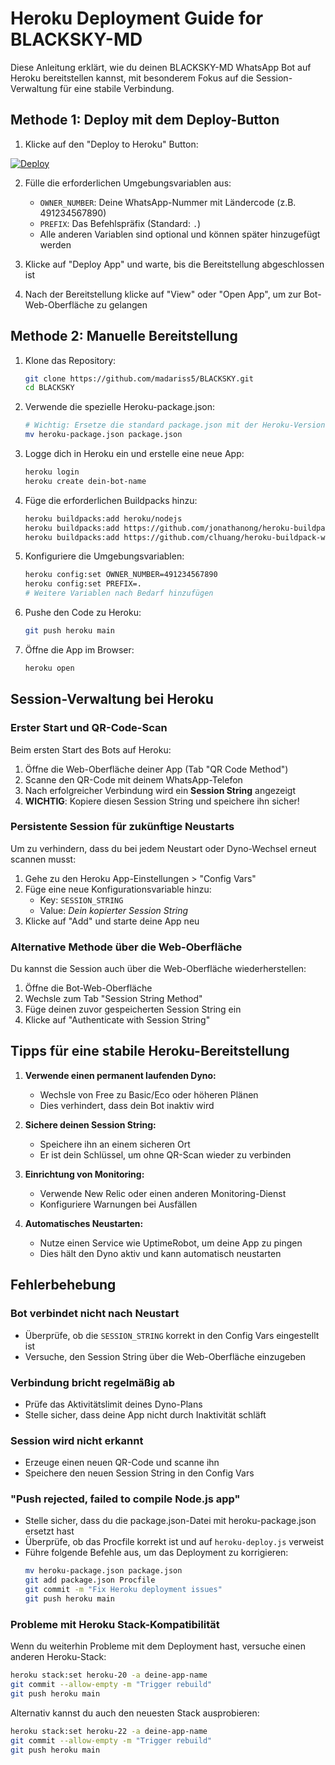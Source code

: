 # Heroku Deployment Guide for BLACKSKY-MD

Diese Anleitung erklärt, wie du deinen BLACKSKY-MD WhatsApp Bot auf Heroku bereitstellen kannst, mit besonderem Fokus auf die Session-Verwaltung für eine stabile Verbindung.

## Methode 1: Deploy mit dem Deploy-Button

1. Klicke auf den "Deploy to Heroku" Button:

[![Deploy](https://www.herokucdn.com/deploy/button.svg)](https://heroku.com/deploy?template=https://github.com/madariss5/BLACKSKY)

2. Fülle die erforderlichen Umgebungsvariablen aus:
   - `OWNER_NUMBER`: Deine WhatsApp-Nummer mit Ländercode (z.B. 491234567890)
   - `PREFIX`: Das Befehlspräfix (Standard: `.`)
   - Alle anderen Variablen sind optional und können später hinzugefügt werden

3. Klicke auf "Deploy App" und warte, bis die Bereitstellung abgeschlossen ist

4. Nach der Bereitstellung klicke auf "View" oder "Open App", um zur Bot-Web-Oberfläche zu gelangen

## Methode 2: Manuelle Bereitstellung

1. Klone das Repository:
   ```bash
   git clone https://github.com/madariss5/BLACKSKY.git
   cd BLACKSKY
   ```

2. Verwende die spezielle Heroku-package.json:
   ```bash
   # Wichtig: Ersetze die standard package.json mit der Heroku-Version
   mv heroku-package.json package.json
   ```

3. Logge dich in Heroku ein und erstelle eine neue App:
   ```bash
   heroku login
   heroku create dein-bot-name
   ```

4. Füge die erforderlichen Buildpacks hinzu:
   ```bash
   heroku buildpacks:add heroku/nodejs
   heroku buildpacks:add https://github.com/jonathanong/heroku-buildpack-ffmpeg-latest.git
   heroku buildpacks:add https://github.com/clhuang/heroku-buildpack-webp-binaries.git
   ```

5. Konfiguriere die Umgebungsvariablen:
   ```bash
   heroku config:set OWNER_NUMBER=491234567890
   heroku config:set PREFIX=.
   # Weitere Variablen nach Bedarf hinzufügen
   ```

6. Pushe den Code zu Heroku:
   ```bash
   git push heroku main
   ```

7. Öffne die App im Browser:
   ```bash
   heroku open
   ```

## Session-Verwaltung bei Heroku

### Erster Start und QR-Code-Scan

Beim ersten Start des Bots auf Heroku:

1. Öffne die Web-Oberfläche deiner App (Tab "QR Code Method")
2. Scanne den QR-Code mit deinem WhatsApp-Telefon
3. Nach erfolgreicher Verbindung wird ein **Session String** angezeigt
4. **WICHTIG**: Kopiere diesen Session String und speichere ihn sicher!

### Persistente Session für zukünftige Neustarts

Um zu verhindern, dass du bei jedem Neustart oder Dyno-Wechsel erneut scannen musst:

1. Gehe zu den Heroku App-Einstellungen > "Config Vars"
2. Füge eine neue Konfigurationsvariable hinzu:
   - Key: `SESSION_STRING`
   - Value: *Dein kopierter Session String*
3. Klicke auf "Add" und starte deine App neu

### Alternative Methode über die Web-Oberfläche

Du kannst die Session auch über die Web-Oberfläche wiederherstellen:

1. Öffne die Bot-Web-Oberfläche
2. Wechsle zum Tab "Session String Method"
3. Füge deinen zuvor gespeicherten Session String ein
4. Klicke auf "Authenticate with Session String"

## Tipps für eine stabile Heroku-Bereitstellung

1. **Verwende einen permanent laufenden Dyno:**
   - Wechsle von Free zu Basic/Eco oder höheren Plänen
   - Dies verhindert, dass dein Bot inaktiv wird

2. **Sichere deinen Session String:**
   - Speichere ihn an einem sicheren Ort
   - Er ist dein Schlüssel, um ohne QR-Scan wieder zu verbinden

3. **Einrichtung von Monitoring:**
   - Verwende New Relic oder einen anderen Monitoring-Dienst
   - Konfiguriere Warnungen bei Ausfällen

4. **Automatisches Neustarten:**
   - Nutze einen Service wie UptimeRobot, um deine App zu pingen
   - Dies hält den Dyno aktiv und kann automatisch neustarten

## Fehlerbehebung

### Bot verbindet nicht nach Neustart

- Überprüfe, ob die `SESSION_STRING` korrekt in den Config Vars eingestellt ist
- Versuche, den Session String über die Web-Oberfläche einzugeben

### Verbindung bricht regelmäßig ab

- Prüfe das Aktivitätslimit deines Dyno-Plans
- Stelle sicher, dass deine App nicht durch Inaktivität schläft

### Session wird nicht erkannt

- Erzeuge einen neuen QR-Code und scanne ihn
- Speichere den neuen Session String in den Config Vars

### "Push rejected, failed to compile Node.js app"

- Stelle sicher, dass du die package.json-Datei mit heroku-package.json ersetzt hast
- Überprüfe, ob das Procfile korrekt ist und auf `heroku-deploy.js` verweist
- Führe folgende Befehle aus, um das Deployment zu korrigieren:
  ```bash
  mv heroku-package.json package.json
  git add package.json Procfile
  git commit -m "Fix Heroku deployment issues"
  git push heroku main
  ```

### Probleme mit Heroku Stack-Kompatibilität

Wenn du weiterhin Probleme mit dem Deployment hast, versuche einen anderen Heroku-Stack:

```bash
heroku stack:set heroku-20 -a deine-app-name
git commit --allow-empty -m "Trigger rebuild"
git push heroku main
```

Alternativ kannst du auch den neuesten Stack ausprobieren:

```bash
heroku stack:set heroku-22 -a deine-app-name
git commit --allow-empty -m "Trigger rebuild"
git push heroku main
```